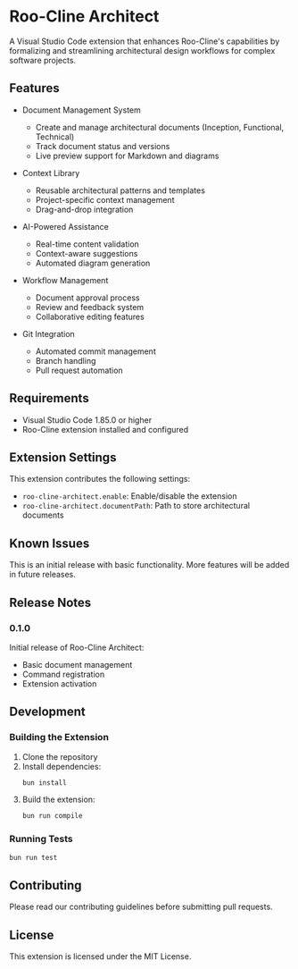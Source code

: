 # Roo-Cline Architect

A Visual Studio Code extension that enhances Roo-Cline's capabilities by formalizing and streamlining architectural design workflows for complex software projects.

## Features

- Document Management System
  - Create and manage architectural documents (Inception, Functional, Technical)
  - Track document status and versions
  - Live preview support for Markdown and diagrams

- Context Library
  - Reusable architectural patterns and templates
  - Project-specific context management
  - Drag-and-drop integration

- AI-Powered Assistance
  - Real-time content validation
  - Context-aware suggestions
  - Automated diagram generation

- Workflow Management
  - Document approval process
  - Review and feedback system
  - Collaborative editing features

- Git Integration
  - Automated commit management
  - Branch handling
  - Pull request automation

## Requirements

- Visual Studio Code 1.85.0 or higher
- Roo-Cline extension installed and configured

## Extension Settings

This extension contributes the following settings:

* `roo-cline-architect.enable`: Enable/disable the extension
* `roo-cline-architect.documentPath`: Path to store architectural documents

## Known Issues

This is an initial release with basic functionality. More features will be added in future releases.

## Release Notes

### 0.1.0

Initial release of Roo-Cline Architect:
- Basic document management
- Command registration
- Extension activation

## Development

### Building the Extension

1. Clone the repository
2. Install dependencies:
   ```bash
   bun install
   ```
3. Build the extension:
   ```bash
   bun run compile
   ```

### Running Tests

```bash
bun run test
```

## Contributing

Please read our contributing guidelines before submitting pull requests.

## License

This extension is licensed under the MIT License.
